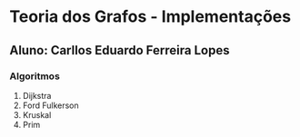 # Teoria dos Grafos - Implementações
## Aluno: Carllos Eduardo Ferreira Lopes

### Algoritmos
1. Dijkstra
2. Ford Fulkerson
3. Kruskal
4. Prim

